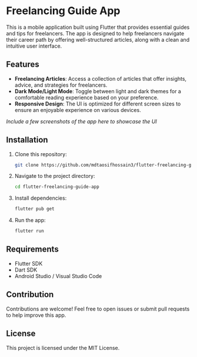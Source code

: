 # Freelancing Guide App

This is a mobile application built using Flutter that provides essential guides and tips for freelancers. The app is designed to help freelancers navigate their career path by offering well-structured articles, along with a clean and intuitive user interface. 

## Features

- **Freelancing Articles**: Access a collection of articles that offer insights, advice, and strategies for freelancers.
- **Dark Mode/Light Mode**: Toggle between light and dark themes for a comfortable reading experience based on your preference.
- **Responsive Design**: The UI is optimized for different screen sizes to ensure an enjoyable experience on various devices.
  

_Include a few screenshots of the app here to showcase the UI_

## Installation

1. Clone this repository:
    ```bash
    git clone https://github.com/mdtaosifhossain3/flutter-freelancing-guide-app.git
    ```

2. Navigate to the project directory:
    ```bash
    cd flutter-freelancing-guide-app
    ```

3. Install dependencies:
    ```bash
    flutter pub get
    ```

4. Run the app:
    ```bash
    flutter run
    ```

## Requirements

- Flutter SDK
- Dart SDK
- Android Studio / Visual Studio Code

## Contribution

Contributions are welcome! Feel free to open issues or submit pull requests to help improve this app.

## License

This project is licensed under the MIT License.
